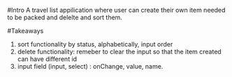 #Intro
A travel list appilication where user can create their own item needed to be packed and delelte and sort them.

#Takeaways
1. sort functionality by status, alphabetically, input order
2. delete functionality: remeber to clear the input so that the item created can have different id
3. input field (input, select) : onChange, value, name.
